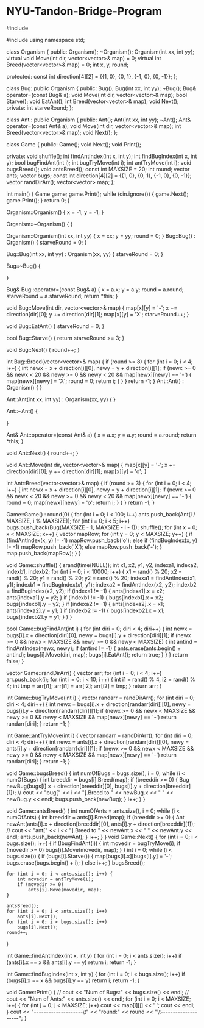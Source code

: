 # NYU-Tandon-Bridge-Program
#include <iostream>

#include <vector>
using namespace std;

class Organism {
public:
    Organism();
    ~Organism();
    Organism(int xx, int yy);
    virtual void Move(int dir, vector<vector<char>>& map) = 0;
    virtual int Breed(vector<vector<char>>& map) = 0;
    int x, y, round;

protected:
    const int direction[4][2] = {{1, 0}, {0, 1}, {-1, 0}, {0, -1}};
};

class Bug: public Organism {
public:
    Bug();
    Bug(int xx, int yy);
    ~Bug();
    Bug& operator=(const Bug& a);
    void Move(int dir, vector<vector<char>>& map);
    bool Starve();
    void EatAnt();
    int Breed(vector<vector<char>>& map);
    void Next();
private:
    int starveRound;
};

class Ant : public Organism {
public:
    Ant();
    Ant(int xx, int yy);
    ~Ant();
    Ant& operator=(const Ant& a);
    void Move(int dir, vector<vector<char>>& map);
    int Breed(vector<vector<char>>& map);
    void Next();
};


class Game {
public:
    Game();
    void Next();
    void Print();

private:
    void shuffle();
    int findAntIndex(int x, int y);
    int findBugIndex(int x, int y);
    bool bugFindAnt(int i);
    int bugTryMove(int i);
    int antTryMove(int i);
    void bugsBreed();
    void antsBreed();
    const int MAXSIZE = 20;
    int round;
    vector<Ant> ants;
    vector<Bug> bugs;
    const int direction[4][2] = {{1, 0}, {0, 1}, {-1, 0}, {0, -1}};
    vector<int> randDirArr();
    vector<vector<char>> map;
};





int main() {
    Game game;
    game.Print();
    while (cin.ignore()) {
        game.Next();
        game.Print();
    }
    return 0;
}







Organism::Organism() {
    x = -1;
    y = -1;
}

Organism::~Organism() {
}

Organism::Organism(int xx, int yy) {
    x = xx;
    y = yy;
    round = 0;
}
Bug::Bug() : Organism() {
    starveRound = 0;
}

Bug::Bug(int xx, int yy) : Organism(xx, yy) {
    starveRound = 0;
}

Bug::~Bug() {

}

Bug& Bug::operator=(const Bug& a) {
    x = a.x;
    y = a.y;
    round = a.round;
    starveRound = a.starveRound;
    return *this;
}

void Bug::Move(int dir, vector<vector<char>>& map) {
    map[x][y] = '-';
    x += direction[dir][0];
    y += direction[dir][1];
    map[x][y] = 'X';
    starveRound++;
}

void Bug::EatAnt() {
    starveRound = 0;
}

bool Bug::Starve() {
    return starveRound >= 3;
}

void Bug::Next() {
    round++;
}

int Bug::Breed(vector<vector<char>>& map) {
    if (round >= 8) {
        for (int i = 0; i < 4; i++) {
            int newx = x + direction[i][0], newy = y + direction[i][1];
            if (newx >= 0 && newx < 20 && newy >= 0 && newy < 20 && map[newx][newy] == '-') {
                map[newx][newy] = 'X';
                round = 0;
                return i;
            }
        }
    }
    return -1;
}
Ant::Ant() : Organism() {
}

Ant::Ant(int xx, int yy) : Organism(xx, yy) {
}

Ant::~Ant() {

}

Ant& Ant::operator=(const Ant& a) {
    x = a.x;
    y = a.y;
    round = a.round;
    return *this;
}

void Ant::Next() {
    round++;
}

void Ant::Move(int dir, vector<vector<char>>& map) {
    map[x][y] = '-';
    x += direction[dir][0];
    y += direction[dir][1];
    map[x][y] = 'o';
}

int Ant::Breed(vector<vector<char>>& map) {
    if (round >= 3) {
        for (int i = 0; i < 4; i++) {
            int newx = x + direction[i][0], newy = y + direction[i][1];
            if (newx >= 0 && newx < 20 && newy >= 0 && newy < 20 && map[newx][newy] == '-') {
                round = 0;
                map[newx][newy] = 'o';
                return i;
            }
        }
    }
    return -1;
}

Game::Game() : round(0) {
    for (int i = 0; i < 100; i++)
        ants.push_back(Ant(i / MAXSIZE, i % MAXSIZE));
    for (int i = 0; i < 5; i++)
        bugs.push_back(Bug(MAXSIZE - 1, MAXSIZE - i - 1));
    shuffle();
    for (int x = 0; x < MAXSIZE; x++) {
        vector<char> mapRow;
        for (int y = 0; y < MAXSIZE; y++) {
            if (findAntIndex(x, y) != -1)
                mapRow.push_back('o');
            else if (findBugIndex(x, y) != -1)
                mapRow.push_back('X');
            else
                mapRow.push_back('-');
        }
        map.push_back(mapRow);
    }
}

void Game::shuffle() {
    srand(time(NULL));
    int x1, x2, y1, y2, indexa1, indexa2, indexb1, indexb2;
    for (int i = 0; i < 10000; i++) {
        x1 = rand() % 20;
        x2 = rand() % 20;
        y1 = rand() % 20;
        y2 = rand() % 20;
        indexa1 = findAntIndex(x1, y1);
        indexb1 = findBugIndex(x1, y1);
        indexa2 = findAntIndex(x2, y2);
        indexb2 = findBugIndex(x2, y2);
        if (indexa1 != -1) {
            ants[indexa1].x = x2;
            ants[indexa1].y = y2;
        }
        if (indexb1 != -1) {
            bugs[indexb1].x = x2;
            bugs[indexb1].y = y2;
        }
        if (indexa2 != -1) {
            ants[indexa2].x = x1;
            ants[indexa2].y = y1;
        }
        if (indexb2 != -1) {
            bugs[indexb2].x = x1;
            bugs[indexb2].y = y1;
        }
    }
}

bool Game::bugFindAnt(int i) {
    for (int diri = 0; diri < 4; diri++) {
        int newx = bugs[i].x + direction[diri][0], newy = bugs[i].y + direction[diri][1];
        if (newx >= 0 && newx < MAXSIZE && newy >= 0 && newy < MAXSIZE) {
            int antind = findAntIndex(newx, newy);
            if (antind != -1) {
                ants.erase(ants.begin() + antind);
                bugs[i].Move(diri, map);
                bugs[i].EatAnt();
                return true;
            }
        }
    }
    return false;
}

vector<int> Game::randDirArr() {
    vector<int> arr;
    for (int i = 0; i < 4; i++)
        arr.push_back(i);
    for (int i = 0; i < 10; i++) {
        int i1 = rand() % 4, i2 = rand() % 4;
        int tmp = arr[i1];
        arr[i1] = arr[i2];
        arr[i2] = tmp;
    }
    return arr;
}

int Game::bugTryMove(int i) {
    vector<int> randarr = randDirArr();
    for (int diri = 0; diri < 4; diri++) {
        int newx = bugs[i].x + direction[randarr[diri]][0], newy = bugs[i].y + direction[randarr[diri]][1];
        if (newx >= 0 && newx < MAXSIZE && newy >= 0 && newy < MAXSIZE && map[newx][newy] == '-')
            return randarr[diri];
    }
    return -1;
}

int Game::antTryMove(int i) {
    vector<int> randarr = randDirArr();
    for (int diri = 0; diri < 4; diri++) {
        int newx = ants[i].x + direction[randarr[diri]][0], newy = ants[i].y + direction[randarr[diri]][1];
        if (newx >= 0 && newx < MAXSIZE && newy >= 0 && newy < MAXSIZE && map[newx][newy] == '-')
            return randarr[diri];
    }
    return -1;
}

void Game::bugsBreed() {
    int numOfBugs = bugs.size(), i = 0;
    while (i < numOfBugs) {
        int breeddir = bugs[i].Breed(map);
        if (breeddir >= 0) {
            Bug newBug(bugs[i].x + direction[breeddir][0], bugs[i].y + direction[breeddir][1]);
//            cout << "bug[" << i << "].Breed to " << newBug.x << " " << newBug.y << endl;
            bugs.push_back(newBug);
        }
        i++;
    }
}

void Game::antsBreed() {
    int numOfAnts = ants.size(), i = 0;
    while (i < numOfAnts) {
        int breeddir = ants[i].Breed(map);
        if (breeddir >= 0) {
            Ant newAnt(ants[i].x + direction[breeddir][0], ants[i].y + direction[breeddir][1]);
//            cout << "ant[" << i << "].Breed to " << newAnt.x << " " << newAnt.y << endl;
            ants.push_back(newAnt);
        }
        i++;
    }
}
void Game::Next() {
    for (int i = 0; i < bugs.size(); i++) {
        if (!bugFindAnt(i)) {
            int movedir = bugTryMove(i);
            if (movedir >= 0)
                bugs[i].Move(movedir, map);
        }
    }
    int i = 0;
    while (i < bugs.size()) {
        if (bugs[i].Starve()) {
            map[bugs[i].x][bugs[i].y] = '-';
            bugs.erase(bugs.begin() + i);
        } else
            i++;
    }
    bugsBreed();

    for (int i = 0; i < ants.size(); i++) {
        int movedir = antTryMove(i);
        if (movedir >= 0)
            ants[i].Move(movedir, map);
    }

    antsBreed();
    for (int i = 0; i < ants.size(); i++)
        ants[i].Next();
    for (int i = 0; i < bugs.size(); i++)
        bugs[i].Next();
    round++;
}

int Game::findAntIndex(int x, int y) {
    for (int i = 0; i < ants.size(); i++)
        if (ants[i].x == x && ants[i].y == y)
            return i;
    return -1;
}

int Game::findBugIndex(int x, int y) {
    for (int i = 0; i < bugs.size(); i++)
        if (bugs[i].x == x && bugs[i].y == y)
            return i;
    return -1;
}

void Game::Print() {
//    cout << "Num of Bugs:" << bugs.size() << endl;
//    cout << "Num of Ants:" << ants.size() << endl;
    for (int i = 0; i < MAXSIZE; i++) {
        for (int j = 0; j < MAXSIZE; j++)
            cout << map[i][j] << ' ';
        cout << endl;
    }
    cout << "--------------------\t" << "round:" << round << "\t--------------------";
}
